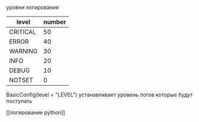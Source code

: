 
уровни логирования


| level    | number |
| -------- | ------ |
| CRITICAL | 50     |
| ERROR    | 40     |
| WARNING  | 30     |
| INFO     | 20     |
| DEBUG    | 10     |
| NOTSET   | 0      |

BasicConfig(level = "LEVEL") устанавливает уровень логов которые будут поступать

[[логирование python]]